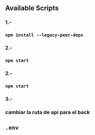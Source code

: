 

## Available Scripts
### 1.-
### `npm install --legacy-peer-deps`



### 2.-
### `npm start`


### 2.-
### `npm start`

### 3.-
### cambiar la ruta de api para el back
##  `.env`

